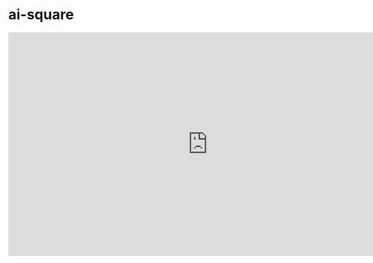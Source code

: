 # ai-square
<iframe style="border:none" width="800" height="450" src="https://whimsical.com/embed/BoTyNHKoxqBY8svUV3UbuS"></iframe>